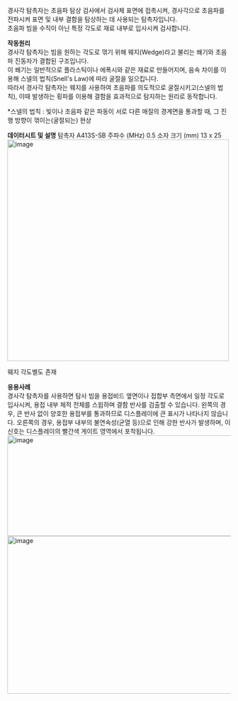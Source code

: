 경사각 탐촉자는 초음파 탐상 검사에서 검사체 표면에 접촉시켜, 경사각으로 초음파를 전파시켜 표면 및 내부 결함을 탐상하는 데 사용되는 탐촉자입니다.  
초음파 빔을 수직이 아닌 특정 각도로 재료 내부로 입사시켜 검사합니다.  

**작동원리**  
경사각 탐촉자는 빔을 원하는 각도로 꺾기 위해 웨지(Wedge)라고 불리는 쐐기와 초음파 진동자가 결합된 구조입니다.  
이 쐐기는 일반적으로 플라스틱이나 에폭시와 같은 재료로 만들어지며, 음속 차이를 이용해 스넬의 법칙(Snell's Law)에 따라 굴절을 일으킵니다.  
따라서 경사각 탐촉자는 웨지를 사용하여 초음파를 의도적으로 굴절시키고(스넬의 법칙), 이때 발생하는 횡파를 이용해 결함을 효과적으로 탐지하는 원리로 동작합니다.  

*스넬의 법칙 : 빛이나 초음파 같은 파동이 서로 다른 매질의 경계면을 통과할 때, 그 진행 방향이 꺾이는(굴절되는) 현상

**데이터시트 및 설명**
탐촉자
A413S-SB
주파수 (MHz)	0.5 
소자 크기 (mm) 	13 x 25 
<img width="500" height="500" alt="image" src="https://github.com/user-attachments/assets/da973c15-0342-40ac-9f45-808934085fc2" />

웨지
각도별도 존재



**응용사례**  
경사각 탐촉자를 사용하면 탐사 빔을 용접비드 옆면이나 접합부 측면에서 일정 각도로 입사시켜, 용접 내부 체적 전체를 스윕하며 결함 반사를 검출할 수 있습니다.
왼쪽의 경우, 큰 반사 없이 양호한 용접부를 통과하므로 디스플레이에 큰 표시가 나타나지 않습니다.
오른쪽의 경우, 용접부 내부의 불연속성(균열 등)으로 인해 강한 반사가 발생하며, 이 신호는 디스플레이의 빨간색 게이트 영역에서 포착됩니다.
<img width="896" height="227" alt="image" src="https://github.com/user-attachments/assets/a3826536-1196-4ec4-9f56-e9599c674b75" />
<img width="969" height="356" alt="image" src="https://github.com/user-attachments/assets/7d67ca10-f9af-4ef3-a283-30f22ef606d8" />

